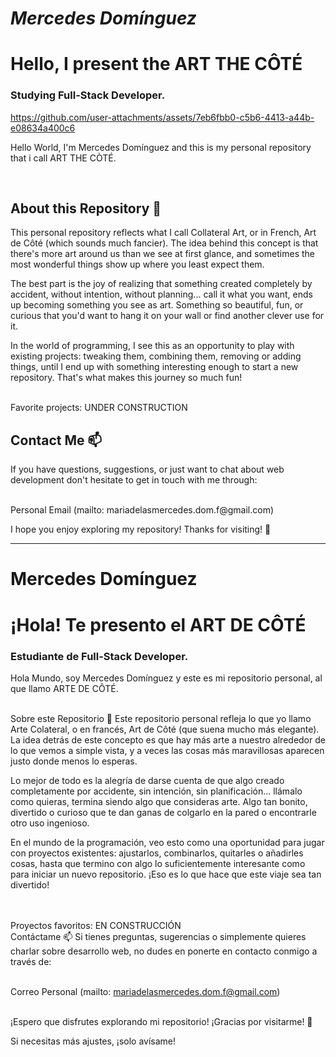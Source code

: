# *Mercedes Domínguez*
# Hello, I present the ART THE CÔTÉ
### Studying Full-Stack Developer.




https://github.com/user-attachments/assets/7eb6fbb0-c5b6-4413-a44b-e08634a400c6


Hello World, I'm Mercedes Domínguez and this is my personal repository that i call
ART THE CÒTÉ. 

<br>

## About this Repository 📁
This personal repository reflects what I call Collateral Art, or in French, Art de Côté (which sounds much fancier). The idea behind this concept is that there's more art around us than we see at first glance, and sometimes the most wonderful things show up where you least expect them.

The best part is the joy of realizing that something created completely by accident, without intention, without planning... call it what you want, ends up becoming something you see as art. Something so beautiful, fun, or curious that you'd want to hang it on your wall or find another clever use for it.

In the world of programming, I see this as an opportunity to play with existing projects: tweaking them, combining them, removing or adding things, until I end up with something interesting enough to start a new repository. That's what makes this journey so much fun!
<br>

<br>
Favorite projects: UNDER CONSTRUCTION
<br>


## Contact Me 📫

If you have questions, suggestions, or just want to chat about web development don't hesitate to get in touch with me through:

</br>
Personal Email (mailto: mariadelasmercedes.dom.f@gmail.com)

<br>

I hope you enjoy exploring my repository! Thanks for visiting! 👋


------

# Mercedes Domínguez
# ¡Hola! Te presento el ART DE CÔTÉ
### Estudiante de Full-Stack Developer.


Hola Mundo, soy Mercedes Domínguez y este es mi repositorio personal, al que llamo ARTE DE CÔTÉ.

<br>
Sobre este Repositorio 📁
Este repositorio personal refleja lo que yo llamo Arte Colateral, o en francés, Art de Côté (que suena mucho más elegante). La idea detrás de este concepto es que hay más arte a nuestro alrededor de lo que vemos a simple vista, y a veces las cosas más maravillosas aparecen justo donde menos lo esperas.

Lo mejor de todo es la alegría de darse cuenta de que algo creado completamente por accidente, sin intención, sin planificación... llámalo como quieras, termina siendo algo que consideras arte. Algo tan bonito, divertido o curioso que te dan ganas de colgarlo en la pared o encontrarle otro uso ingenioso.

En el mundo de la programación, veo esto como una oportunidad para jugar con proyectos existentes: ajustarlos, combinarlos, quitarles o añadirles cosas, hasta que termino con algo lo suficientemente interesante como para iniciar un nuevo repositorio. ¡Eso es lo que hace que este viaje sea tan divertido!

<br> <br> Proyectos favoritos: EN CONSTRUCCIÓN <br>
Contáctame 📫
Si tienes preguntas, sugerencias o simplemente quieres charlar sobre desarrollo web, no dudes en ponerte en contacto conmigo a través de:

</br> Correo Personal (mailto: mariadelasmercedes.dom.f@gmail.com)

<br>
¡Espero que disfrutes explorando mi repositorio! ¡Gracias por visitarme! 👋

Si necesitas más ajustes, ¡solo avísame!

